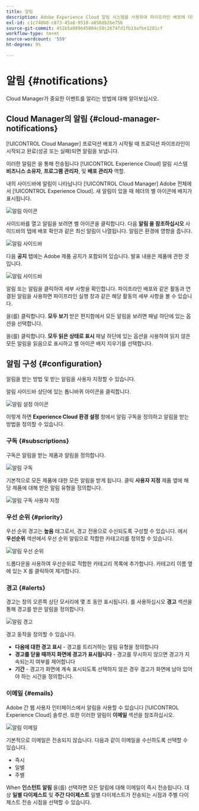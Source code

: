 ```yaml
---
title: 알림
description: Adobe Experience Cloud 알림 시스템을 사용하여 파이프라인 배포에 대한 정보를 받는 방법을 알아봅니다.
exl-id: c1c740b0-c873-45a8-9518-a856db2be75b
source-git-commit: 451b5a089645004c58c2674fd1fb13afbe1201cf
workflow-type: tm+mt
source-wordcount: '559'
ht-degree: 9%

---
```



# 알림 {#notifications}

Cloud Manager가 중요한 이벤트를 알리는 방법에 대해 알아보십시오.

## Cloud Manager의 알림 {#cloud-manager-notifications}

[!UICONTROL Cloud Manager] 프로덕션 배포가 시작될 때 프로덕션 파이프라인이 시작되고 완료(성공 또는 실패)되면 알림을 보냅니다.

이러한 알림은 을 통해 전송됩니다 [!UICONTROL Experience Cloud] 알림 시스템 **비즈니스 소유자**, **프로그램 관리자**, 및 **배포 관리자** 역할.

내의 사이드바에 알림이 나타납니다 [!UICONTROL Cloud Manager] Adobe 전체에서 [!UICONTROL Experience Cloud]. 새 알림이 있을 때 헤더의 벨 아이콘에 배지가 표시됩니다.

![알림 아이콘](assets/notifications-bell-badged.png)

사이드바를 열고 알림을 보려면 벨 아이콘을 클릭합니다. 다음 **알림 을 참조하십시오** 사이드바의 탭에 배포 확인과 같은 최신 알림이 나열됩니다. 알림은 환경에 영향을 줍니다.

![알림 사이드바](assets/notifications-activities.png)

다음 **공지** 탭에는 Adobe 제품 공지가 포함되어 있습니다. 발표 내용은 제품에 관한 것입니다.

![알림 사이드바](assets/notificaitons-announcements.png)

알림 또는 알림을 클릭하여 세부 사항을 확인합니다. 파이프라인 배포와 같은 활동과 연결된 알림을 사용하면 파이프라인 실행 창과 같은 해당 활동의 세부 사항을 볼 수 있습니다.

을(를) 클릭합니다. **모두 보기** 받은 편지함에서 모든 알림을 보려면 패널 하단에 있는 옵션을 선택합니다.

을(를) 클릭합니다. **모두 읽은 상태로 표시** 패널 하단에 있는 옵션을 사용하여 읽지 않은 모든 알림을 읽음으로 표시하고 벨 아이콘 배지 지우기를 선택합니다.

## 알림 구성 {#configuration}

알림을 받는 방법 및 받는 알림을 사용자 지정할 수 있습니다.

알림 사이드바 상단에 있는 톱니바퀴 아이콘을 클릭합니다.

![알림 설정 아이콘](assets/notifications-configuration.png)

이렇게 하면 **Experience Cloud 환경 설정** 창에서 알림 구독을 정의하고 알림을 받는 방법을 정의할 수 있습니다.

### 구독 {#subscriptions}

구독은 알림을 받는 제품과 알림을 정의합니다.

![알림 구독](assets/notifications-subscriptions.png)

기본적으로 모든 제품에 대한 모든 알림을 받게 됩니다. 클릭 **사용자 지정** 제품 옆에 해당 제품에 대해 받은 알림 유형을 정의합니다.

![알림 구독 사용자 지정](assets/notifications-subscriptions-customize.png)

### 우선 순위 {#priority}

우선 순위 경고는 **높음** 태그로서, 경고 전용으로 수신되도록 구성할 수 있습니다. 에서 **우선순위** 섹션에서 우선 순위 알림으로 적합한 카테고리를 정의할 수 있습니다.

![알림 우선 순위](assets/notifications-priority.png)

드롭다운을 사용하여 우선순위로 적합한 카테고리 목록에 추가합니다. 카테고리 이름 옆에 있는 X 를 클릭하여 제거합니다.

### 경고 {#alerts}

경고는 창의 오른쪽 상단 모서리에 몇 초 동안 표시됩니다. 를 사용하십시오 **경고** 섹션을 통해 경고를 받은 알림을 정의합니다.

![알림 경고](assets/notifications-alerts.png)

경고 동작을 정의할 수 있습니다.

* **다음에 대한 경고 표시** - 경고를 트리거하는 알림 유형을 정의합니다
* **경고를 닫을 때까지 화면에 경고가 표시됩니다** - 경고를 무시하지 않으면 경고가 지속되는지 여부를 제어합니다
* **기간** - 경고가 화면에 계속 표시되도록 선택하지 않은 경우 경고가 화면에 남아 있어야 하는 시간을 정의합니다.

### 이메일 {#emails}

Adobe 간 웹 사용자 인터페이스에서 알림을 사용할 수 있습니다 [!UICONTROL Experience Cloud] 솔루션. 또한 이러한 알림이 **이메일** 섹션을 참조하십시오.

![알림 이메일](assets/notifications-emails.png)

기본적으로 이메일은 전송되지 않습니다. 다음과 같이 이메일을 수신하도록 선택할 수 있습니다.

* 즉시
* 일별
* 주별

When **인스턴트 알림** 을(를) 선택하면 모든 알림에 대해 이메일이 즉시 전송됩니다. 대상 **일별 다이제스트** 및 **주간 다이제스트** 일별 다이제스트가 전송되는 시점과 주별 다이제스트 전송 시점을 선택할 수 있습니다.